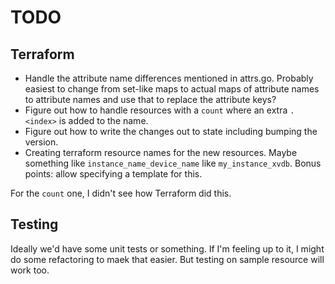 # TODO

## Terraform

- Handle the attribute name differences mentioned in attrs.go. Probably easiest
  to change from set-like maps to actual maps of attribute names to attribute
  names and use that to replace the attribute keys?
- Figure out how to handle resources with a `count` where an extra `.<index>` is
  added to the name.
- Figure out how to write the changes out to state including bumping the version.
- Creating terraform resource names for the new resources. Maybe something like
  `instance_name_device_name` like `my_instance_xvdb`. Bonus points: allow
  specifying a template for this.

For the `count` one, I didn't see how Terraform did this.


## Testing

Ideally we'd have some unit tests or something. If I'm feeling up to it, I
might do some refactoring to maek that easier. But testing on sample resource
will work too.
